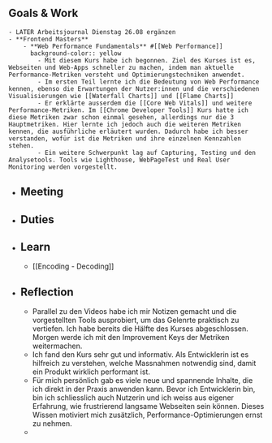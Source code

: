 ## Goals & Work
	- LATER Arbeitsjournal Dienstag 26.08 ergänzen
	- **Frontend Masters**
		- **Web Performance Fundamentals** #[[Web Performance]]
		  background-color:: yellow
			- Mit diesem Kurs habe ich begonnen. Ziel des Kurses ist es, Webseiten und Web-Apps schneller zu machen, indem man aktuelle Performance-Metriken versteht und Optimierungstechniken anwendet.
			- Im ersten Teil lernte ich die Bedeutung von Web Performance kennen, ebenso die Erwartungen der Nutzer:innen und die verschiedenen Visualisierungen wie [[Waterfall Charts]] und [[Flame Charts]]
			- Er erklärte ausserdem die [[Core Web Vitals]] und weitere Performance-Metriken. Im [[Chrome Developer Tools]] Kurs hatte ich diese Metriken zwar schon einmal gesehen, allerdings nur die 3 Hauptmetriken. Hier lernte ich jedoch auch die weiteren Metriken kennen, die ausführliche erläutert wurden. Dadurch habe ich besser verstanden, wofür ist die Metriken und ihre einzelnen Kennzahlen stehen.
			- Ein weitere Schwerpunkt lag auf Capturing, Testing und den Analysetools. Tools wie Lighthouse, WebPageTest und Real User Monitoring werden vorgestellt.
- ## Meeting
- ## Duties
- ## Learn
	- [[Encoding - Decoding]]
- ## Reflection
	- Parallel zu den Videos habe ich mir Notizen gemacht und die vorgestellten Tools ausprobiert, um das Gelenrte praktisch zu vertiefen. Ich habe bereits die Hälfte des Kurses abgeschlossen. Morgen werde ich mit den Improvement Keys der Metriken weitermachen.
	- Ich fand den Kurs sehr gut und informativ. Als Entwicklerin ist es hilfreich zu verstehen, welche Massnahmen notwendig sind, damit ein Produkt wirklich performant ist.
	- Für mich persönlich gab es viele neue und spannende Inhalte, die ich direkt in der Praxis anwenden kann. Bevor ich Entwicklerin bin, bin ich schliesslich auch Nutzerin und ich weiss aus eigener Erfahrung, wie frustrierend langsame Webseiten sein können. Dieses Wissen motiviert mich zusätzlich, Performance-Optimierungen ernst zu nehmen.
	-